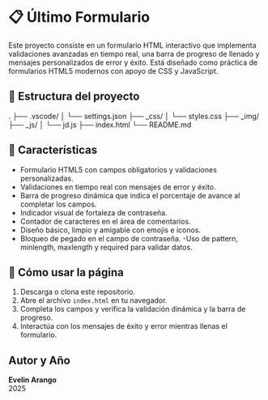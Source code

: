 # 📋 Último Formulario
Este proyecto consiste en un formulario HTML interactivo que implementa validaciones avanzadas en tiempo real, una barra de progreso de llenado y mensajes personalizados de error y éxito. Está diseñado como práctica de formularios HTML5 modernos con apoyo de CSS y JavaScript.



## 📂 Estructura del proyecto
.
├── .vscode/
│   └── settings.json
├── _css/
│   └── styles.css
├── _img/
├── _js/
│   └── jd.js
├── index.html
└── README.md

##  🎨 Características

- Formulario HTML5 con campos obligatorios y validaciones personalizadas.
- Validaciones en tiempo real con mensajes de error y éxito.
- Barra de progreso dinámica que indica el porcentaje de avance al completar los campos.
- Indicador visual de fortaleza de contraseña.
- Contador de caracteres en el área de comentarios.
- Diseño básico, limpio y amigable con emojis e iconos.
- Bloqueo de pegado en el campo de contraseña.
-Uso de pattern, minlength, maxlength y required para validar datos.



## 🚀 Cómo usar la página

1. Descarga o clona este repositorio.
2. Abre el archivo `index.html` en tu navegador.
3. Completa los campos y verifica la validación dinámica y la barra de progreso.
4. Interactúa con los mensajes de éxito y error mientras llenas el formulario.




##  Autor y Año

**Evelin Arango**  
2025  

